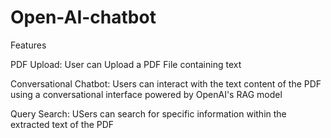 # Open-AI-chatbot

Features


PDF Upload: User can Upload a PDF File containing text


Conversational Chatbot: Users can interact with the text content of the PDF using a conversational interface powered by OpenAI's RAG model


Query Search: USers can search for specific information within the extracted text of the PDF

